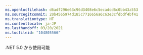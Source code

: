 ```yaml
---
ms.openlocfilehash: d6adf296e63c96d3408e6c5ecadcd6c0bb43a553
ms.sourcegitcommit: 20b4565974d185c7716656a6c63e3cfdbdf4bf41
ms.translationtype: HT
ms.contentlocale: ja-JP
ms.lasthandoff: 03/20/2021
ms.locfileid: "104805566"
---
```

.NET 5.0 から使用可能
